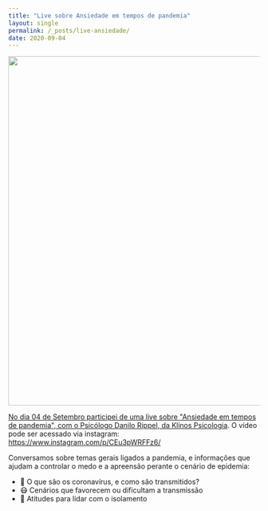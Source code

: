 ```yaml
---
title: "Live sobre Ansiedade em tempos de pandemia"
layout: single
permalink: /_posts/live-ansiedade/
date: 2020-09-04
---
```


<a href="https://andersonbrito.github.io/_posts/live-ansiedade/"><img src="/assets/images/live-ansiedade.jpg" width="700">

No dia 04 de Setembro participei de uma live sobre "Ansiedade em tempos de pandemia", com o Psicólogo Danilo Rippel, da [Klínos Psicologia](https://www.instagram.com/klinospsicologia). O vídeo pode ser acessado via instagram: <https://www.instagram.com/p/CEu3pWRFFz6/>

Conversamos sobre temas gerais ligados a pandemia, e informações que ajudam a controlar o medo e a apreensão perante o cenário de epidemia:

- 🦠 O que são os coronavírus, e como são transmitidos?
- 😷 Cenários que favorecem ou dificultam a transmissão
- 💪 Atitudes para lidar com o isolamento
